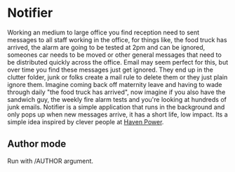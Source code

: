 # Notifier

Working an medium to large office you find reception need to sent messages to all staff working in the office, for things like, the food truck has arrived, the alarm are going to be tested at 2pm and can be ignored, someones car needs to be moved or other general messages that need to be distributed quickly across the office. Email may seem perfect for this, but over time you find these messages just get ignored. They end up in the clutter folder, junk or folks create a mail rule to delete them or they just plain ignore them. Imagine coming back off maternity leave and having to wade through daily "the food truck has arrived", now imagine if you also have the sandwich guy, the weekly fire alarm tests and you're looking at hundreds of junk emails. Notifier is a simple application that runs in the background and only pops up when new messages arrive, it has a short life, low impact. Its a simple idea inspired by clever people at [Haven Power](https://www.havenpower.com/).

## Author mode
Run with /AUTHOR argument.
